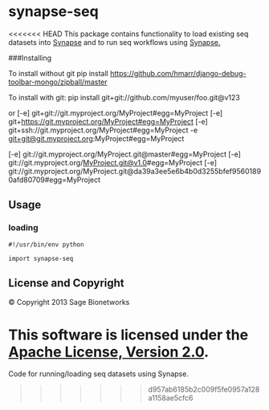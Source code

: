 synapse-seq
===========

<<<<<<< HEAD
This package contains functionality to load existing seq datasets into [Synapse](https://www.synapse.org/) and to run seq workflows using [Synapse.](https://www.synapse.org/)



###Installing

To install without git
    pip install https://github.com/hmarr/django-debug-toolbar-mongo/zipball/master

To install with git:
    pip install git+git://github.com/myuser/foo.git@v123

or
[-e] git+git://git.myproject.org/MyProject#egg=MyProject
[-e] git+https://git.myproject.org/MyProject#egg=MyProject
[-e] git+ssh://git.myproject.org/MyProject#egg=MyProject
-e git+git@git.myproject.org:MyProject#egg=MyProject

[-e] git://git.myproject.org/MyProject.git@master#egg=MyProject
[-e] git://git.myproject.org/MyProject.git@v1.0#egg=MyProject
[-e] git://git.myproject.org/MyProject.git@da39a3ee5e6b4b0d3255bfef95601890afd80709#egg=MyProject


Usage
------------------

### loading
    #!/usr/bin/env python

    import synapse-seq



License and Copyright
---------------------

&copy; Copyright 2013 Sage Bionetworks

This software is licensed under the [Apache License, Version 2.0](http://www.apache.org/licenses/LICENSE-2.0).
=======
Code for running/loading seq datasets using Synapse.
>>>>>>> d957ab6185b2c009f5fe0957a128a1158ae5cfc6
